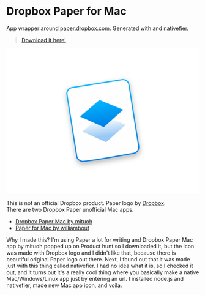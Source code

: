 # Dropbox Paper for Mac 
App wrapper around [paper.dropbox.com](https://paper.dropbox.com). Generated with and [nativefier](https://github.com/jiahaog/nativefier).

> [Download it here!](https://github.com/LukaMarr/dropbox-paper/raw/master/dropbox-paper-1.0.0.zip)<br>

![Dropbox Paper for Mac Icon](icon.png) <br>

This is not an official Dropbox product. Paper logo by [Dropbox](https://medium.com/dropbox-design). <br> 
There are two Dropbox Paper unofficial Mac apps. <br>
- [Dropbox Paper Mac by mituoh](https://github.com/mituoh/Dropbox-Paper-Mac)
- [Paper for Mac by williambout](https://github.com/williambout/paper-for-mac)

Why I made this? I'm using Paper a lot for writing and Dropbox Paper Mac app by mituoh popped up on Product hunt so I downloaded it, but the icon was made with Dropbox logo and I didn't like that, because there is beautiful original Paper logo out there. Next, I found out that it was made just with this thing called nativefier. I had no idea what it is, so I checked it out, and it turns out it's a really cool thing where you basically make a native Mac/Windows/Linux app just by entering an url. I installed node.js and nativefier, made new Mac app icon, and voila. 

